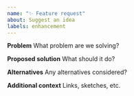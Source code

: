 ```yaml
---
name: "✨ Feature request"
about: Suggest an idea
labels: enhancement
---
```


**Problem**
What problem are we solving?

**Proposed solution**
What should it do?

**Alternatives**
Any alternatives considered?

**Additional context**
Links, sketches, etc.